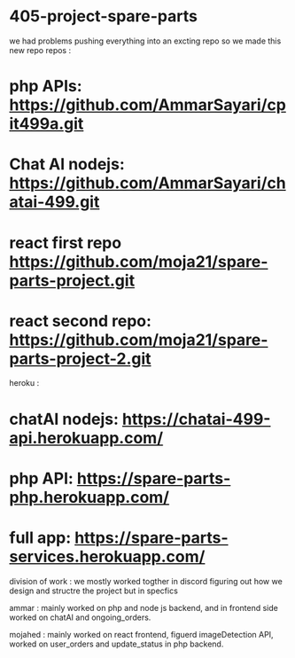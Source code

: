 ﻿# 405-project-spare-parts
 
 we had problems pushing everything into an excting repo so we made this new repo 
 repos :
 # php APIs: https://github.com/AmmarSayari/cpit499a.git 
 
# Chat AI nodejs: https://github.com/AmmarSayari/chatai-499.git  

# react first repo https://github.com/moja21/spare-parts-project.git

 # react second repo: https://github.com/moja21/spare-parts-project-2.git 
 
 
 heroku : 
# chatAI nodejs: https://chatai-499-api.herokuapp.com/ 
# php API: https://spare-parts-php.herokuapp.com/ 
# full app: https://spare-parts-services.herokuapp.com/ 
 
 
 
division of work :
we mostly worked togther in discord figuring out how we design and structre the project but in specfics

ammar : mainly worked on php and node js backend, and in frontend side worked on chatAI and ongoing_orders.

mojahed : mainly worked on react frontend, figuerd imageDetection API, worked on user_orders and update_status in php backend.
 
 
